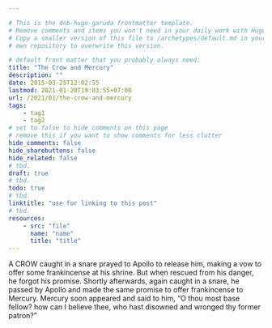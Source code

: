 ```yaml
---

# This is the dnb-hugo-garuda frontmatter template. 
# Remove comments and items you won't need in your daily work with Hugo.
# Copy a smaller version of this file to /archetypes/default.md in your
# own repository to overwrite this version.

# default front matter that you probably always need:
title: "The Crow and Mercury"
description: ""
date: 2015-03-25T12:02:55
lastmod: 2021-01-20T19:03:55+07:00
url: /2021/01/the-crow-and-mercury
tags:
    - tag1
    - tag2
# set to false to hide comments on this page
# remove this if you want to show comments for less clutter
hide_comments: false
hide_sharebuttons: false
hide_related: false
# tbd.
draft: true
# tbd.
todo: true
# tbd.
linktitle: "use for linking to this post"
# tbd.
resources:
    - src: "file"
      name: "name"
      title: "title"
---
```

A CROW caught in a snare prayed to Apollo to release him, making a vow to offer some frankincense at his shrine. But when rescued from his danger, he forgot his promise. Shortly afterwards, again caught in a snare, he passed by Apollo and made the same promise to offer frankincense to Mercury. Mercury soon appeared and said to him, “O thou most base fellow? how can I believe thee, who hast disowned and wronged thy former patron?”
